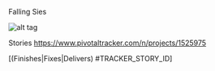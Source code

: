 Falling Sies

![alt tag](https://raw.githubusercontent.com/schmidtsonian/Games/master/logo-falling-skies.png)


Stories https://www.pivotaltracker.com/n/projects/1525975

[(Finishes|Fixes|Delivers) #TRACKER_STORY_ID]
